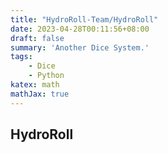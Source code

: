 ```yaml
---
title: "HydroRoll-Team/HydroRoll"
date: 2023-04-28T00:11:56+08:00
draft: false
summary: 'Another Dice System.'
tags:
    - Dice
    - Python
katex: math
mathJax: true
---
```


## HydroRoll